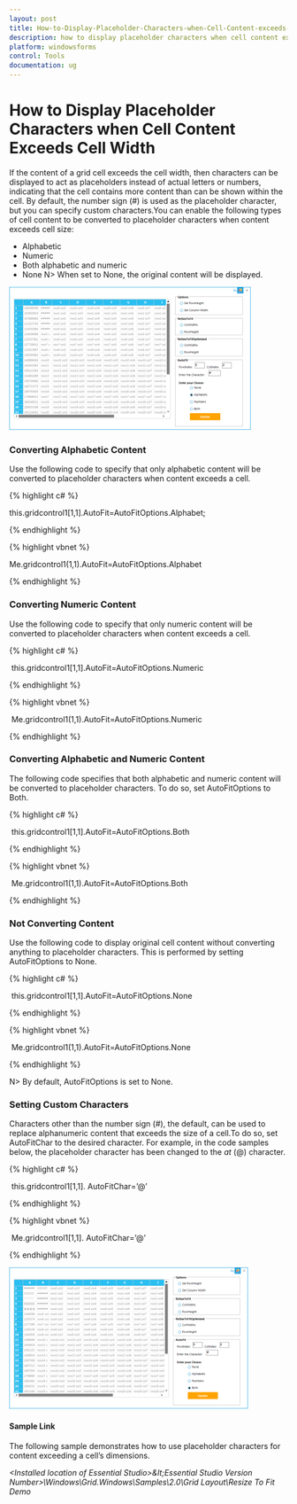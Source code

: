 ```yaml
---
layout: post
title: How-to-Display-Placeholder-Characters-when-Cell-Content-exceeds-cell-width
description: how to display placeholder characters when cell content exceeds cell width
platform: windowsforms
control: Tools
documentation: ug
---
```


# How to Display Placeholder Characters when Cell Content Exceeds Cell Width

If the content of a grid cell exceeds the cell width, then characters can be displayed to act as placeholders instead of actual letters or numbers, indicating that the cell contains more content than can be shown within the cell. By default, the number sign (#) is used as the placeholder character, but you can specify custom characters.You can enable the following types of cell content to be converted to placeholder characters when content exceeds cell size:

* Alphabetic
* Numeric
* Both alphabetic and numeric
* None
N> When set to None, the original content will be displayed.

![](How-to-Display-Placeholder-Characters-when-Cell-Co_images/How-to-Display-Placeholder-Characters-when-Cell-Co_img2.png)



### Converting Alphabetic Content

Use the following code to specify that only alphabetic content will be converted to placeholder characters when content exceeds a cell.

{% highlight c# %}

this.gridcontrol1[1,1].AutoFit=AutoFitOptions.Alphabet;


{% endhighlight %}

{% highlight vbnet %}

Me.gridcontrol1(1,1).AutoFit=AutoFitOptions.Alphabet


{% endhighlight %}

### Converting Numeric Content

Use the following code to specify that only numeric content will be converted to placeholder characters when content exceeds a cell.

{% highlight c# %}

 this.gridcontrol1[1,1].AutoFit=AutoFitOptions.Numeric



{% endhighlight %}


{% highlight vbnet %}

 Me.gridcontrol1(1,1).AutoFit=AutoFitOptions.Numeric


{% endhighlight %}

### Converting Alphabetic and Numeric Content

The following code specifies that both alphabetic and numeric content will be converted to placeholder characters. To do so, set AutoFitOptions to Both.

{% highlight c# %}

 this.gridcontrol1[1,1].AutoFit=AutoFitOptions.Both


{% endhighlight %}



{% highlight vbnet %}

 Me.gridcontrol1(1,1).AutoFit=AutoFitOptions.Both



{% endhighlight %}


### Not Converting Content

Use the following code to display original cell content without converting anything to placeholder characters. This is performed by setting AutoFitOptions to None.

{% highlight c# %}

 this.gridcontrol1[1,1].AutoFit=AutoFitOptions.None


{% endhighlight %}



{% highlight vbnet %}

 Me.gridcontrol1(1,1).AutoFit=AutoFitOptions.None


{% endhighlight %}

N> By default, AutoFitOptions is set to None.


### Setting Custom Characters

Characters other than the number sign (#), the default, can be used to replace alphanumeric content that exceeds the size of a cell.To do so, set AutoFitChar to the desired character. For example, in the code samples below, the placeholder character has been changed to the _at_ (@) character.

{% highlight c# %}

 this.gridcontrol1[1,1]. AutoFitChar=’@’



{% endhighlight %}


{% highlight vbnet %}

 Me.gridcontrol1[1,1]. AutoFitChar=’@’


{% endhighlight %}

![](How-to-Display-Placeholder-Characters-when-Cell-Co_images/How-to-Display-Placeholder-Characters-when-Cell-Co_img4.png)



#### Sample Link

The following sample demonstrates how to use placeholder characters for content exceeding a cell’s dimensions.

_&lt;Installed location of Essential Studio&gt;\&lt;Essential Studio Version Number&gt;\Windows\Grid.Windows\Samples\2.0\Grid Layout\Resize To Fit Demo_

